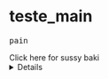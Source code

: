 # teste_main
<kbd>p</kbd><kbd>a</kbd><kbd>i</kbd><kbd>n</kbd>

<summary>Click here for sussy baki</summary>
<details> Sussy?
  Definitely Amogus
</details>
